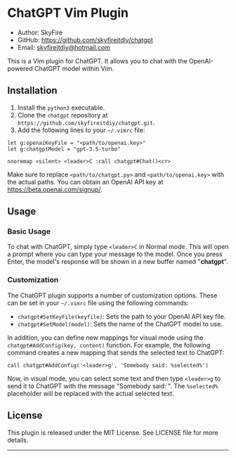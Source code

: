 # ChatGPT Vim Plugin

- Author: SkyFire
- GitHub: https://github.com/skyfireitdiy/chatgpt
- Email: skyfireitdiy@hotmail.com

This is a Vim plugin for ChatGPT. It allows you to chat with the OpenAI-powered ChatGPT model within Vim.

## Installation

1. Install the `python3` executable.
2. Clone the `chatgpt` repository at `https://github.com/skyfireitdiy/chatgpt.git`.
3. Add the following lines to your `~/.vimrc` file:

```
let g:openaiKeyFile = "<path/to/openai.key>"
let g:chatgptModel = "gpt-3.5-turbo"

nnoremap <silent> <leader>C :call chatgpt#Chat()<cr>
```

Make sure to replace `<path/to/chatgpt.py>` and `<path/to/openai.key>` with the actual paths. You can obtain an OpenAI API key at https://beta.openai.com/signup/.

## Usage 

### Basic Usage

To chat with ChatGPT, simply type `<leader>C` in Normal mode. This will open a prompt where you can type your message to the model. Once you press Enter, the model's response will be shown in a new buffer named "__chatgpt__".

### Customization

The ChatGPT plugin supports a number of customization options. These can be set in your `~/.vimrc` file using the following commands:

- `chatgpt#SetKeyFile(keyfile)`: Sets the path to your OpenAI API key file.
- `chatgpt#SetModel(model)`: Sets the name of the ChatGPT model to use.

In addition, you can define new mappings for visual mode using the `chatgpt#AddConfig(key, content)` function. For example, the following command creates a new mapping that sends the selected text to ChatGPT:

```
call chatgpt#AddConfig('<leader>g', 'Somebody said: %selected%')
```

Now, in visual mode, you can select some text and then type `<leader>g` to send it to ChatGPT with the message "Somebody said: <selected text>". The `%selected%` placeholder will be replaced with the actual selected text.

## License

This plugin is released under the MIT License. See LICENSE file for more details.

--------------------------------------------------
